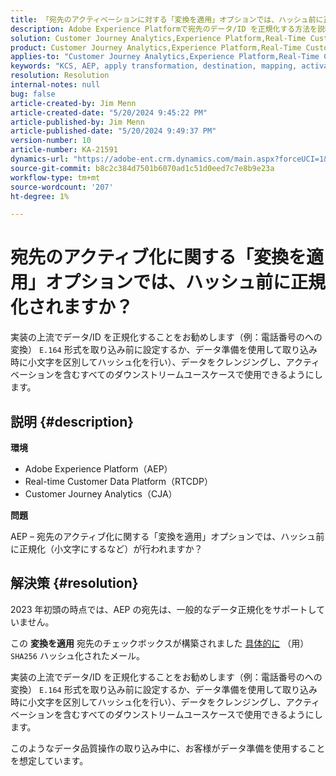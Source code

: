 ```yaml
---
title: 「宛先のアクティベーションに対する「変換を適用」オプションでは、ハッシュ前に正規化されますか？」
description: Adobe Experience Platformで宛先のデータ/ID を正規化する方法を説明します。
solution: Customer Journey Analytics,Experience Platform,Real-Time Customer Data Platform
product: Customer Journey Analytics,Experience Platform,Real-Time Customer Data Platform
applies-to: "Customer Journey Analytics,Experience Platform,Real-Time Customer Data Platform"
keywords: "KCS, AEP, apply transformation, destination, mapping, activation, RT-CDP, Customer Journey Analytics，正規化，Adobe Experience Platform, FAQ"
resolution: Resolution
internal-notes: null
bug: false
article-created-by: Jim Menn
article-created-date: "5/20/2024 9:45:22 PM"
article-published-by: Jim Menn
article-published-date: "5/20/2024 9:49:37 PM"
version-number: 10
article-number: KA-21591
dynamics-url: "https://adobe-ent.crm.dynamics.com/main.aspx?forceUCI=1&pagetype=entityrecord&etn=knowledgearticle&id=5c660a3c-f216-ef11-9f8a-6045bd006268"
source-git-commit: b8c2c384d7501b6070ad1c51d0eed7c7e8b9e23a
workflow-type: tm+mt
source-wordcount: '207'
ht-degree: 1%

---
```


# 宛先のアクティブ化に関する「変換を適用」オプションでは、ハッシュ前に正規化されますか？


実装の上流でデータ/ID を正規化することをお勧めします（例：電話番号のへの変換） `E.164` 形式を取り込み前に設定するか、データ準備を使用して取り込み時に小文字を区別してハッシュ化を行い）、データをクレンジングし、アクティベーションを含むすべてのダウンストリームユースケースで使用できるようにします。

## 説明 {#description}


<b>環境</b>

- Adobe Experience Platform（AEP）
- Real-time Customer Data Platform（RTCDP）
- Customer Journey Analytics（CJA）




<b>問題</b>

AEP – 宛先のアクティブ化に関する「変換を適用」オプションでは、ハッシュ前に正規化（小文字にするなど）が行われますか？


## 解決策 {#resolution}


2023 年初頭の時点では、AEP の宛先は、一般的なデータ正規化をサポートしていません。

この <b>変換を適用</b> 宛先のチェックボックスが構築されました <u>具体的に</u> （用） `SHA256` ハッシュ化されたメール。

実装の上流でデータ/ID を正規化することをお勧めします（例：電話番号のへの変換） `E.164` 形式を取り込み前に設定するか、データ準備を使用して取り込み時に小文字を区別してハッシュ化を行い）、データをクレンジングし、アクティベーションを含むすべてのダウンストリームユースケースで使用できるようにします。

このようなデータ品質操作の取り込み中に、お客様がデータ準備を使用することを想定しています。




